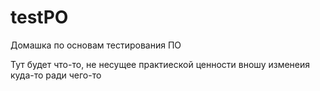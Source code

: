 # testPO
Домашка по основам тестирования ПО

Тут будет что-то, не несущее практиеской ценности 
вношу изменеия куда-то ради чего-то
